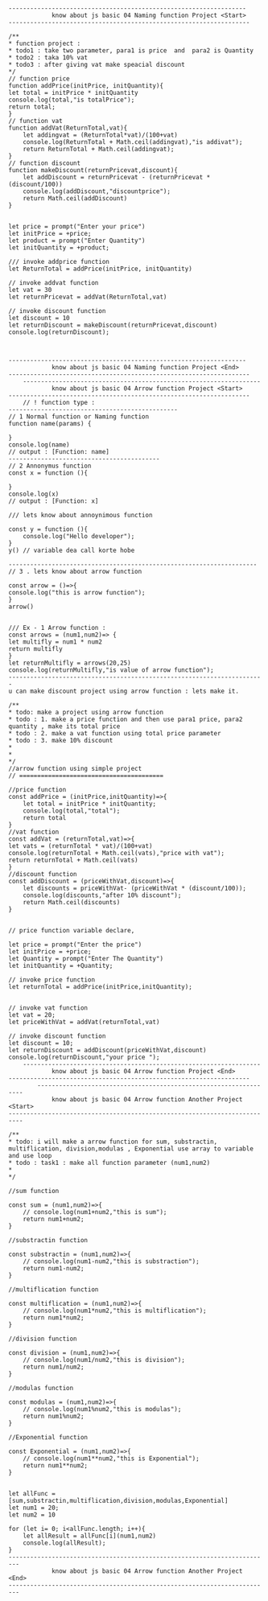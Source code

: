     ------------------------------------------------------------------    
                know about js basic 04 Naming function Project <Start>
    -------------------------------------------------------------------
        
    /**
    * function project :
    * todo1 : take two parameter, para1 is price  and  para2 is Quantity
    * todo2 : taka 10% vat
    * todo3 : after giving vat make speacial discount
    */
    // function price 
    function addPrice(initPrice, initQuantity){
    let total = initPrice * initQuantity
    console.log(total,"is totalPrice");
    return total;
    }
    // function vat
    function addVat(ReturnTotal,vat){
        let addingvat = (ReturnTotal*vat)/(100+vat)
        console.log(ReturnTotal + Math.ceil(addingvat),"is addivat");
        return ReturnTotal + Math.ceil(addingvat);
    }
    // function discount 
    function makeDiscount(returnPricevat,discount){
        let addDiscount = returnPricevat - (returnPricevat * (discount/100))
        console.log(addDiscount,"discountprice");
        return Math.ceil(addDiscount)
    }


    let price = prompt("Enter your price")
    let initPrice = +price;
    let product = prompt("Enter Quantity")
    let initQuantity = +product;

    /// invoke addprice function 
    let ReturnTotal = addPrice(initPrice, initQuantity)

    // invoke addvat function
    let vat = 30
    let returnPricevat = addVat(ReturnTotal,vat)

    // invoke discount function
    let discount = 10
    let returnDiscount = makeDiscount(returnPricevat,discount)
    console.log(returnDiscount);



    ------------------------------------------------------------------    
                know about js basic 04 Naming function Project <End>
    -------------------------------------------------------------------
        ------------------------------------------------------------------    
                know about js basic 04 Arrow function Project <Start>
    -------------------------------------------------------------------
        // ! function type : 
    -----------------------------------------------
    // 1 Normal function or Naming function 
    function name(params) {
        
    }
    console.log(name)
    // output : [Function: name]
    ------------------------------------------
    // 2 Annonymus function 
    const x = function (){

    }
    console.log(x) 
    // output : [Function: x]

    /// lets know about annoynimous function 

    const y = function (){
        console.log("Hello developer");
    }
    y() // variable dea call korte hobe

    ---------------------------------------------------------------------
    // 3 . lets know about arrow function

    const arrow = ()=>{
    console.log("this is arrow function");
    }
    arrow()


    /// Ex - 1 Arrow function : 
    const arrows = (num1,num2)=> {
    let multifly = num1 * num2
    return multifly
    }
    let returnMultifly = arrows(20,25)
    console.log(returnMultifly,"is value of arrow function");
    -----------------------------------------------------------------------
    u can make discount project using arrow function : lets make it.

    /**
    * todo: make a project using arrow function
    * todo : 1. make a price function and then use para1 price, para2 quantity , make its total price
    * todo : 2. make a vat function using total price parameter
    * todo : 3. make 10% discount 
    * 
    * 
    */
    //arrow function using simple project
    // ======================================== 

    //price function
    const addPrice = (initPrice,initQuantity)=>{
        let total = initPrice * initQuantity;
        console.log(total,"total");
        return total
    }
    //vat function
    const addVat = (returnTotal,vat)=>{
    let vats = (returnTotal * vat)/(100+vat)
    console.log(returnTotal + Math.ceil(vats),"price with vat");
    return returnTotal + Math.ceil(vats)
    }
    //discount function
    const addDiscount = (priceWithVat,discount)=>{
        let discounts = priceWithVat- (priceWithVat * (discount/100));
        console.log(discounts,"after 10% discount");
        return Math.ceil(discounts)
    }


    // price function variable declare,

    let price = prompt("Enter the price")
    let initPrice = +price;
    let Quantity = prompt("Enter The Quantity")
    let initQuantity = +Quantity;

    // invoke price function 
    let returnTotal = addPrice(initPrice,initQuantity);


    // invoke vat function 
    let vat = 20;
    let priceWithVat = addVat(returnTotal,vat)

    // invoke discount function 
    let discount = 10;
    let returnDiscount = addDiscount(priceWithVat,discount)
    console.log(returnDiscount,"your price ");
        ------------------------------------------------------------------    
                know about js basic 04 Arrow function Project <End>
    -------------------------------------------------------------------
            ------------------------------------------------------------------    
                know about js basic 04 Arrow function Another Project <Start>
    --------------------------------------------------------------------------
        
    /**
    * todo: i will make a arrow function for sum, substractin, multiflication, division,modulas , Exponential use array to variable and use loop 
    * todo : task1 : make all function parameter (num1,num2)
    * 
    */

    //sum function

    const sum = (num1,num2)=>{
        // console.log(num1+num2,"this is sum");
        return num1+num2;
    }

    //substractin function

    const substractin = (num1,num2)=>{
        // console.log(num1-num2,"this is substraction");
        return num1-num2;
    }

    //multiflication function

    const multiflication = (num1,num2)=>{
        // console.log(num1*num2,"this is multiflication");
        return num1*num2;
    }

    //division function

    const division = (num1,num2)=>{
        // console.log(num1/num2,"this is division");
        return num1/num2;
    }

    //modulas function

    const modulas = (num1,num2)=>{
        // console.log(num1%num2,"this is modulas");
        return num1%num2;
    }

    //Exponential function

    const Exponential = (num1,num2)=>{
        // console.log(num1**num2,"this is Exponential");
        return num1**num2;
    }


    let allFunc = [sum,substractin,multiflication,division,modulas,Exponential]
    let num1 = 20;
    let num2 = 10

    for (let i= 0; i<allFunc.length; i++){
        let allResult = allFunc[i](num1,num2)
        console.log(allResult);
    }
    -------------------------------------------------------------------------    
                know about js basic 04 Arrow function Another Project <End>
    -------------------------------------------------------------------------
    